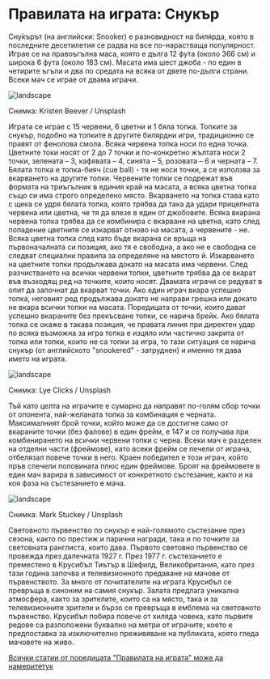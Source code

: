# Правилата на играта: Снукър

Сну̀кърът (на английски: Snooker) е разновидност на билярда, която в последните десетилетия се радва на все по-нарастваща популярност. Играе се на правоъгълна маса, която е дълга 12 фута (около 366 см) и широка 6 фута (около 183 см). Масата има шест джоба - по един в четирите ъгъли и два по средата на всяка от двете по-дълги страни. Всеки мач се играе от двама играчи. 

![landscape](https://images.unsplash.com/photo-1593853941070-6d339c6e4fd5?q=80&w=1470&auto=format&fit=crop&ixlib=rb-4.0.3&ixid=M3wxMjA3fDB8MHxwaG90by1wYWdlfHx8fGVufDB8fHx8fA%3D%3D)

<p class='caption'>Снимка: Kristen Beever / Unsplash<p>

Играта се играе с 15 червени, 6 цветни и 1 бяла топка. Топките за снукър, подобно на топките в другите билярдни игри, традиционно се правят от фенолова смола. Всяка червена топка носи по една точка. Цветните токи носят от 2 до 7 точки и по-конкретно жълтата носи 2 точки, зелената – 3, кафявата – 4, синята – 5, розовата – 6 и черната – 7. Бялата топка е топка-бияч (cue ball) - тя не носи точки, а се използва за вкарването на другите топки. Червените топки се подрежат във формата на триъгълник в единия край на масата, а всяка цветна топка също си има строго определено място. Вкарването на топка става като с щека се удря бялата топка, която трябва да така да удари прицелната червена или цветна, че тя да влезе в един от джобовете. Всяка вкарана червена топка трябва да се комбинира с вкарване на цветна, като след попадение цветните се изкарват отново на масата, а червените - не. Всяка цветна топка след като бъде вкарана се връща на първоначалната си позиция, ако тя е свободна, а ако не е свободна се следват специални правила за определяне на мястото й. Изкарването на цветните топки продължава докато на масата има червени. След разчистването на всички червени топки, цветните трябва да се вкарат във възходящ ред на точките, които носят. Двамата играчи се редуват в опит да започнат да вкарват точки. Ако един играч вкара успешно топка, неговият ред продължава докато не направи грешка или докато не вкара всички топки на масата. Поредицата от точки, които дават успешно вкараните без прекъсване топки, се нарича брейк. Ако бялата топка се окаже в такава позиция, че правата линия при директен удар по всяка възможна за игра топка е изцяло или частично закрита от топка или топки, които не са топки за игра, то тази ситуация се нарича снукър (от английското "snookered" - затруднен) и именно тя дава името на играта.

![landscape](https://images.unsplash.com/photo-1643300238111-3a74b5958bd5?q=80&w=1372&auto=format&fit=crop&ixlib=rb-4.0.3&ixid=M3wxMjA3fDB8MHxwaG90by1wYWdlfHx8fGVufDB8fHx8fA%3D%3D)

<p class='caption'>Снимка: Lye Clicks / Unsplash<p>

Тъй като целта на играчите е сумарно да направят по-голям сбор точки от опонента, най-желаната топка за комбинация е черната. Максималният брой точки, който може да се достигне само от вкараните точки (без фалове) в един фрейм, е 147 и се получава при комбинирането на всички червени топки с черна. Всеки мач е разделен на отделни части (фреймове), като всеки фрейм се печели от играча, отбелязал повече точки в него. Краен победител е този играч, който пръв спечели половината плюс един фреймове. Броят на фреймовете в един мач варира в зависимост от конкретното състезание, както и на коя фаза на състезанието е мача. 

![landscape](https://images.unsplash.com/photo-1641429403066-cffa84bc580b?q=80&w=1632&auto=format&fit=crop&ixlib=rb-4.0.3&ixid=M3wxMjA3fDB8MHxwaG90by1wYWdlfHx8fGVufDB8fHx8fA%3D%3D)

<p class='caption'>Снимка: Mark Stuckey / Unsplash<p>

Световното първенство по снукър е най-голямото състезание през сезона, както по престиж и парични награди, така и по точките за световната ранглиста, които дава. Първото световно първенство се провежда през далечната 1927 г. През 1977 г. състезанието е преместено в Крусибъл Тиътър в Шефилд, Великобритания, като през тази година започва и телевизионното предаване на мачове от първенството. За много от почитателите на играта Крусибъл се превръща в синоним на самия снукър. Залата предлага уникална атмосфера, както за зрителите, които са на място, така и за телевизионните зрители и бързо се превръща в емблема на световното първенство. Крусибъл побира повече от хиляда човека, като първите редове са разположени буквално на метри от играчите, което е предпоставка за изключително преживяване на публиката, която гледа мачовете на живо.

<span class='markdown-link'>[Всички статии от поредицата "Правилата на играта" може да намерите<span class='markdown-here'>тук</span>](/blog-za-obshta-kultura#/articles/sports)</span>